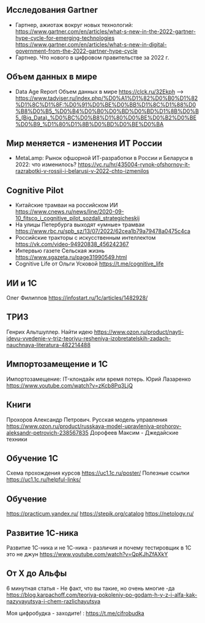 
## Исследования Gartner 
* Гартнер, ажиотаж вокруг новых технологий: https://www.gartner.com/en/articles/what-s-new-in-the-2022-gartner-hype-cycle-for-emerging-technologies
https://www.gartner.com/en/articles/what-s-new-in-digital-government-from-the-2022-gartner-hype-cycle
* Гартнер. Что нового в цифровом правительстве  за 2022 г.

## Объем данных в мире 
* Data Age Report  Объем данных в мире 
 https://clck.ru/32Ekph --> https://www.tadviser.ru/index.php/%D0%A1%D1%82%D0%B0%D1%82%D1%8C%D1%8F:%D0%91%D0%BE%D0%BB%D1%8C%D1%88%D0%B8%D0%B5_%D0%B4%D0%B0%D0%BD%D0%BD%D1%8B%D0%B5_(Big_Data)_%D0%BC%D0%B8%D1%80%D0%BE%D0%B2%D0%BE%D0%B9_%D1%80%D1%8B%D0%BD%D0%BE%D0%BA 

## Мир меняется - изменения ИТ России 

* MetaLamp: Рынок офшорной ИТ-разработки в России и Беларуси в 2022: что изменилось?
https://vc.ru/hr/435004-rynok-ofshornoy-it-razrabotki-v-rossii-i-belarusi-v-2022-chto-izmenilos

## Cognitive Pilot
* Китайские трамваи на российском ИИ https://www.cnews.ru/news/line/2020-09-10_fitsco_i_cognitive_pilot_sozdali_strategicheskij
* На улицы Петербурга выходят «умные» трамваи https://www.rbc.ru/spb_sz/13/07/2022/62cea1b79a79478a0475c4ca
* Российские тракторы с искусственным интеллектом https://vk.com/video-94920838_456242367
* Интервью газете Сельская жизнь https://www.sgazeta.ru/page31990549.html
* Cognitive Life от Ольги Усковой https://t.me/cognitive_life

## ИИ и 1С
Олег Филиппов
https://infostart.ru/1c/articles/1482928/

## ТРИЗ
Генрих Альтшуллер. Найти идею
https://www.ozon.ru/product/nayti-ideyu-vvedenie-v-triz-teoriyu-resheniya-izobretatelskih-zadach-nauchnaya-literatura-482214488

## Импортозамещение и 1С
Импортозамещение: IT-клондайк или время потерь. Юрий Лазаренко 
https://www.youtube.com/watch?v=zKcb8Pq3LjQ

## Книги
Прохоров Александр Петрович. Русская модель управления
https://www.ozon.ru/product/russkaya-model-upravleniya-prohorov-aleksandr-petrovich-238567835
Дорофеев Максим - Джедайские техники

## Обучение 1С
Схема прохождения курсов https://uc1.1c.ru/poster/
Полезные ссылки https://uc1.1c.ru/helpful-links/

## Обучение 
https://practicum.yandex.ru/
https://stepik.org/catalog
https://netology.ru/

## Развитие 1С-ника
Развитие 1С-ника и не 1С-ника - различия и почему тестировщик в 1С это не джун
https://www.youtube.com/watch?v=QpKJhZfAXkY

## От X до Альфы 

6 минутная статья - 
Не факт, что вы такие, но очень многие  -да
https://blog.karpachoff.com/teoriya-pokoleniy-po-godam-h-y-z-i-alfa-kak-nazyvayutsya-i-chem-razlichayutsya

Моя цифробудка - заходите! :  https://t.me/cifrobudka
